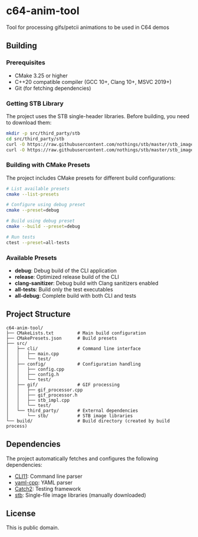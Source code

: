 # c64-anim-tool

Tool for processing gifs/petcii animations to be used in C64 demos

## Building

### Prerequisites

- CMake 3.25 or higher
- C++20 compatible compiler (GCC 10+, Clang 10+, MSVC 2019+)
- Git (for fetching dependencies)

### Getting STB Library

The project uses the STB single-header libraries. Before building, you need to download them:

```bash
mkdir -p src/third_party/stb
cd src/third_party/stb
curl -O https://raw.githubusercontent.com/nothings/stb/master/stb_image.h
curl -O https://raw.githubusercontent.com/nothings/stb/master/stb_image_write.h
```

### Building with CMake Presets

The project includes CMake presets for different build configurations:

```bash
# List available presets
cmake --list-presets

# Configure using debug preset
cmake --preset=debug

# Build using debug preset
cmake --build --preset=debug

# Run tests
ctest --preset=all-tests
```

### Available Presets

- **debug**: Debug build of the CLI application
- **release**: Optimized release build of the CLI
- **clang-sanitizer**: Debug build with Clang sanitizers enabled
- **all-tests**: Build only the test executables
- **all-debug**: Complete build with both CLI and tests


## Project Structure

```
c64-anim-tool/
├── CMakeLists.txt         # Main build configuration
├── CMakePresets.json      # Build presets
├── src/
│   ├── cli/               # Command line interface
│   │   ├── main.cpp
│   │   └── test/
│   ├── config/            # Configuration handling
│   │   ├── config.cpp
│   │   ├── config.h
│   │   └── test/
│   ├── gif/               # GIF processing
│   │   ├── gif_processor.cpp
│   │   ├── gif_processor.h
│   │   ├── stb_impl.cpp
│   │   └── test/
│   └── third_party/       # External dependencies
│       └── stb/           # STB image libraries
└── build/                 # Build directory (created by build process)
```

## Dependencies

The project automatically fetches and configures the following dependencies:

- [CLI11](https://github.com/CLIUtils/CLI11): Command line parser
- [yaml-cpp](https://github.com/jbeder/yaml-cpp): YAML parser
- [Catch2](https://github.com/catchorg/Catch2): Testing framework
- [stb](https://github.com/nothings/stb): Single-file image libraries (manually downloaded)

## License

This is public domain.